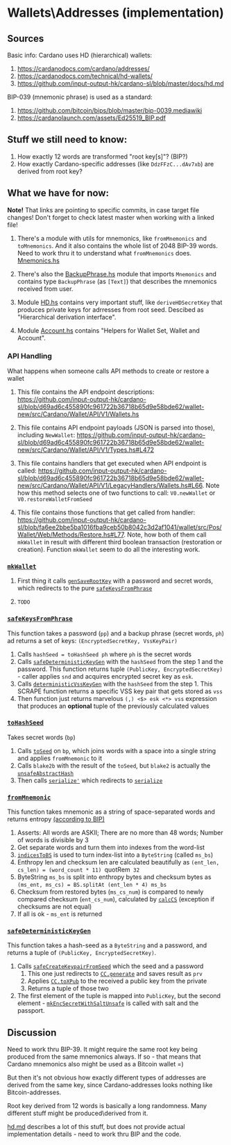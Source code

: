 # Wallets\Addresses (implementation)

## Sources
Basic info: Cardano uses HD (hierarchical) wallets:
1. https://cardanodocs.com/cardano/addresses/
2. https://cardanodocs.com/technical/hd-wallets/
3. https://github.com/input-output-hk/cardano-sl/blob/master/docs/hd.md

BIP-039 (mnemonic phrase) is used as a standard:
1. https://github.com/bitcoin/bips/blob/master/bip-0039.mediawiki
2. https://cardanolaunch.com/assets/Ed25519_BIP.pdf

## Stuff we still need to know:
1. How exactly 12 words are transformed "root key[s]"? (BIP?)
2. How exactly Cardano-specific addresses (like `DdzFFzC...dAv7xb`) are derived from root key?

## What we have for now:

**Note!** That links are pointing to specific commits, in case target file changes!
Don't forget to check latest master when working with a linked file!

1. There's a module with utils for mnemonics, like `fromMnemonics` and `toMnemonics`.
And it also contains the whole list of 2048 BIP-39 words. Need to work thru it to understand what `fromMnemonics` does.
[Mnemonics.hs](https://github.com/input-output-hk/cardano-sl/blob/89c3266a0a3af0b5071d5aa162dfbec8e3204086/wallet/src/Pos/Util/Mnemonics.hs)

2. There's also the [BackupPhrase.hs](https://github.com/input-output-hk/cardano-sl/blob/89c3266a0a3af0b5071d5aa162dfbec8e3204086/wallet/src/Pos/Util/BackupPhrase.hs)
module that imports `Mnemonics` and contains type `BackupPhrase` (as `[Text]`) that describes the mnemonics received from user.

3. Module [HD.hs](https://github.com/input-output-hk/cardano-sl/blob/f5b8073b92b8219ae5fbb038c0ceb4a19502a86b/crypto/Pos/Crypto/HD.hs)
contains very important stuff, like `deriveHDSecretKey` that produces private keys for adrresses from root seed.
Descibed as "Hierarchical derivation interface".

4. Module [Account.hs](https://github.com/input-output-hk/cardano-sl/blob/5af8f0a116069359e6cd4a1b1636394a032f7503/wallet/src/Pos/Wallet/Web/Account.hs)
contains "Helpers for Wallet Set, Wallet and Account".

### API Handling
What happens when someone calls API methods to create or restore a wallet

1. This file contains the API endpoint descriptions: https://github.com/input-output-hk/cardano-sl/blob/d69ad6c455890fc961722b36718b65d9e58bde62/wallet-new/src/Cardano/Wallet/API/V1/Wallets.hs

2. This file contains API endpoint payloads (JSON is parsed into those), including `NewWallet`: https://github.com/input-output-hk/cardano-sl/blob/d69ad6c455890fc961722b36718b65d9e58bde62/wallet-new/src/Cardano/Wallet/API/V1/Types.hs#L472

3. This file contains handlers that get executed when API endpoint is called: https://github.com/input-output-hk/cardano-sl/blob/d69ad6c455890fc961722b36718b65d9e58bde62/wallet-new/src/Cardano/Wallet/API/V1/LegacyHandlers/Wallets.hs#L66. Note how this method selects one of two functions to call: `V0.newWallet` or `V0.restoreWalletFromSeed`

4. This file contains those functions that get called from handler: https://github.com/input-output-hk/cardano-sl/blob/fa6ee2bbe5ba1016fba9ceb50b8042c3d2af1041/wallet/src/Pos/Wallet/Web/Methods/Restore.hs#L77. Note, how both of them call `mkWallet` in result with different third boolean transaction (restoration or creation). Function `mkWallet` seem to do all the interesting work.

### [`mkWallet`](https://github.com/input-output-hk/cardano-sl/blob/fa6ee2bbe5ba1016fba9ceb50b8042c3d2af1041/wallet/src/Pos/Wallet/Web/Methods/Restore.hs#L58)

1. First thing it calls [`genSaveRootKey`](https://github.com/input-output-hk/cardano-sl/blob/8d25c2ad3ca2354af8f8c43a2972d1b9a31bf440/wallet/src/Pos/Wallet/Web/Account.hs#L95) with a password and secret words, which redirects to the pure [`safeKeysFromPhrase`](https://github.com/input-output-hk/cardano-sl/blob/89c3266a0a3af0b5071d5aa162dfbec8e3204086/wallet/src/Pos/Util/BackupPhrase.hs#L76)

2. `TODO`

### [`safeKeysFromPhrase`](https://github.com/input-output-hk/cardano-sl/blob/89c3266a0a3af0b5071d5aa162dfbec8e3204086/wallet/src/Pos/Util/BackupPhrase.hs#L76)
This function takes a password (`pp`) and a backup phrase (secret words, `ph`) ad returns a set of keys: `(EncryptedSecretKey, VssKeyPair)`

1. Calls `hashSeed = toHashSeed ph` where `ph` is the secret words
2. Calls [`safeDeterministicKeyGen`](https://github.com/input-output-hk/cardano-sl/blob/05bea127ac698bd8737d88c69e51de02ae3c2c17/crypto/Pos/Crypto/Signing/Safe.hs#L84) with the `hashSeed` from the step 1 and the password. This function returns tuple `(PublicKey, EncryptedSecretKey)` - caller applies `snd` and acquires encrypted secret key as `esk`.
3. Calls [`deterministicVssKeyGen`](https://github.com/input-output-hk/cardano-sl/blob/8d25c2ad3ca2354af8f8c43a2972d1b9a31bf440/crypto/Pos/Crypto/SecretSharing.hs#L88) with the `hashSeed` from the step 1. This SCRAPE function returns a specific VSS key pair that gets stored as `vss`
4. Then function just returns marvelous `(,) <$> esk <*> vss` expression that produces an **optional** tuple of the previously calculated values


### [`toHashSeed`](https://github.com/input-output-hk/cardano-sl/blob/89c3266a0a3af0b5071d5aa162dfbec8e3204086/wallet/src/Pos/Util/BackupPhrase.hs#L65)
Takes secret words (`bp`)

1. Calls [`toSeed`](https://github.com/input-output-hk/cardano-sl/blob/89c3266a0a3af0b5071d5aa162dfbec8e3204086/wallet/src/Pos/Util/BackupPhrase.hs#L62) on `bp`, which joins words with a space into a single string and applies `fromMnemonic` to it
2. Calls `blake2b` with the result of the `toSeed`, but `blake2` is actually the [`unsafeAbstractHash`](https://github.com/input-output-hk/cardano-sl/blob/447486e284d006f6d3ac2f7f55115baf18e00efe/crypto/Pos/Crypto/Hashing.hs#L144)
3. Then calls [`serialize'`](https://github.com/input-output-hk/cardano-sl/blob/8d25c2ad3ca2354af8f8c43a2972d1b9a31bf440/binary/Pos/Binary/Class/Primitive.hs#L67) which redirects to [`serialize`](https://github.com/input-output-hk/cardano-sl/blob/8d25c2ad3ca2354af8f8c43a2972d1b9a31bf440/binary/Pos/Binary/Class/Primitive.hs#L57)

### [`fromMnemonic`](https://github.com/input-output-hk/cardano-sl/blob/89c3266a0a3af0b5071d5aa162dfbec8e3204086/wallet/src/Pos/Util/Mnemonics.hs#L68)
This function takes mnemonic as a string of space-separated words and returns entropy [(according to BIP)](https://github.com/bitcoin/bips/blob/master/bip-0039.mediawiki)

1. Asserts: All words are ASKII; There are no more than 48 words; Number of words is divisible by 3
2. Get separate words and turn them into indexes from the word-list
3. [`indicesToBS`](https://github.com/input-output-hk/cardano-sl/blob/89c3266a0a3af0b5071d5aa162dfbec8e3204086/wallet/src/Pos/Util/Mnemonics.hs#L122) is used to turn index-list into a `ByteString` (called `ms_bs`)
4. Enthropy len and checksum len are calculated beautifully as `(ent_len, cs_len) = (word_count * 11) `quotRem` 32`
5. ByteString `ms_bs` is split into enthropy bytes and checksum bytes as `(ms_ent, ms_cs) = BS.splitAt (ent_len * 4) ms_bs`
6. Checksum from restored bytes (`ms_cs_num`) is compared to newly compared checksum (`ent_cs_num`), calculated by [`calcCS`](https://github.com/input-output-hk/cardano-sl/blob/89c3266a0a3af0b5071d5aa162dfbec8e3204086/wallet/src/Pos/Util/Mnemonics.hs#L89) (exception if checksums are not equal)
7. If all is ok - `ms_ent` is returned

### [`safeDeterministicKeyGen`](https://github.com/input-output-hk/cardano-sl/blob/05bea127ac698bd8737d88c69e51de02ae3c2c17/crypto/Pos/Crypto/Signing/Safe.hs#L84)
This function takes a hash-seed as a `ByteString` and a password, and returns a tuple of `(PublicKey, EncryptedSecretKey)`.

1. Calls [`safeCreateKeypairFromSeed`](https://github.com/input-output-hk/cardano-sl/blob/05bea127ac698bd8737d88c69e51de02ae3c2c17/crypto/Pos/Crypto/Signing/Safe.hs#L66) which the seed and a password
    1. This one just redirects to [`CC.generate`](https://github.com/input-output-hk/cardano-crypto/blob/480839f6ebeec5fd45ffeccc9eeef27df315fae6/src/Cardano/Crypto/Wallet.hs#L89) and saves result as `prv`
    2. Applies [`CC.toXPub`](https://github.com/input-output-hk/cardano-crypto/blob/480839f6ebeec5fd45ffeccc9eeef27df315fae6/src/Cardano/Crypto/Wallet.hs#L143) to the received a public key from the private
    3. Returns a tuple of those two
2. The first element of the tuple is mapped into `PublicKey`, but the second element - [`mkEncSecretWithSaltUnsafe`](https://github.com/input-output-hk/cardano-sl/blob/8d25c2ad3ca2354af8f8c43a2972d1b9a31bf440/crypto/Pos/Crypto/Signing/Types/Safe.hs#L83) is called with salt and the passport.

## Discussion

Need to work thru BIP-39. It might require the same root key being produced from the same mnemonics always.
If so - that means that Cardano mnemonics also might be used as a Bitcoin wallet =)

But then it's not obvious how exactly different types of addresses are derived from the same key,
since Cardano-addresses looks nothing like Bitcoin-addresses.

Root key derived from 12 words is basically a long randomness. Many different stuff might be produced\derived from it.

[hd.md](https://github.com/input-output-hk/cardano-sl/blob/master/docs/hd.md) describes a lot of this stuff,
but does not provide actual implementation details - need to work thru BIP and the code.
